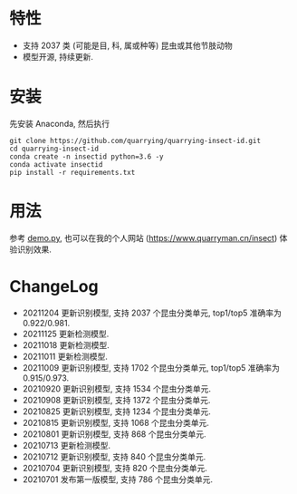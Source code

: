 # 特性
- 支持 2037 类 (可能是目, 科, 属或种等) 昆虫或其他节肢动物
- 模型开源, 持续更新.

# 安装
先安装 Anaconda, 然后执行
```
git clone https://github.com/quarrying/quarrying-insect-id.git
cd quarrying-insect-id
conda create -n insectid python=3.6 -y
conda activate insectid
pip install -r requirements.txt
```

# 用法 

参考 [demo.py](<demo.py>), 也可以在我的个人网站 (<https://www.quarryman.cn/insect>) 体验识别效果.


# ChangeLog

- 20211204 更新识别模型, 支持 2037 个昆虫分类单元, top1/top5 准确率为 0.922/0.981.
- 20211125 更新检测模型.
- 20211018 更新检测模型.
- 20211011 更新检测模型.
- 20211009 更新识别模型, 支持 1702 个昆虫分类单元, top1/top5 准确率为 0.915/0.973.
- 20210920 更新识别模型, 支持 1534 个昆虫分类单元.
- 20210908 更新识别模型, 支持 1372 个昆虫分类单元.
- 20210825 更新识别模型, 支持 1234 个昆虫分类单元.
- 20210815 更新识别模型, 支持 1068 个昆虫分类单元.
- 20210801 更新识别模型, 支持 868 个昆虫分类单元.
- 20210713 更新检测模型.
- 20210712 更新识别模型, 支持 840 个昆虫分类单元.
- 20210704 更新识别模型, 支持 820 个昆虫分类单元.
- 20210701 发布第一版模型, 支持 786 个昆虫分类单元.
